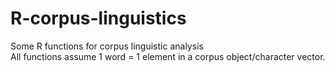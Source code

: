 # R-corpus-linguistics
Some R functions for corpus linguistic analysis
<br> All functions assume 1 word = 1 element in a corpus object/character vector.
